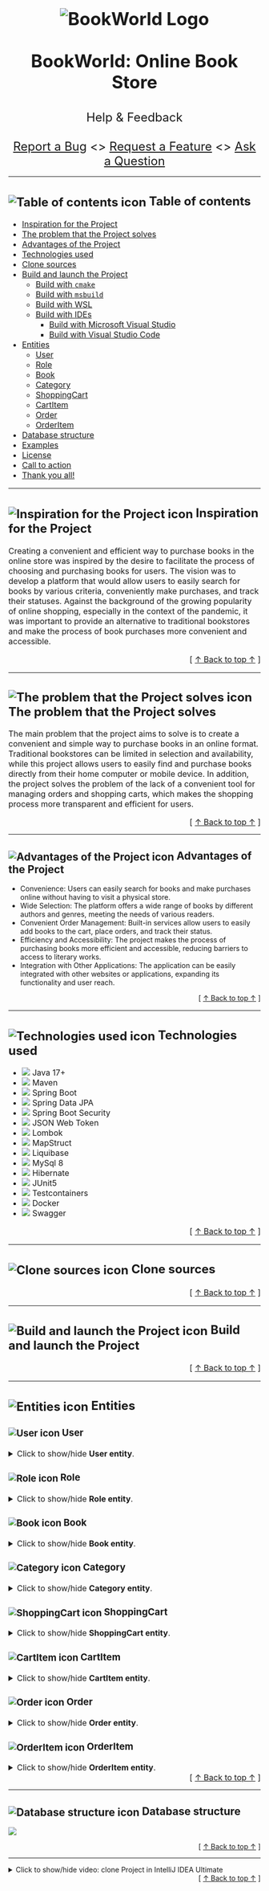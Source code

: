 <h1 style="text-align: center; font-size: 2.5em; font-weight: bold; margin-block-start: 1em; margin-block-end: 1em;">
<picture>
          <img src="images/online-book-store-picture.png" alt="BookWorld Logo">
</picture>
  <br /><br /><strong>BookWorld: Online Book Store</strong>
</h1>

<div style="text-align: center; font-size: 24px;">
  Help & Feedback
  <br />
  <br />
  <a href="https://github.com/IvanovYurii/online-book-store/issues/new?assignees=&labels=bug&template=01_BUG_REPORT.md&title=bug%3A+">Report a Bug</a>
  <>
  <a href="https://github.com/IvanovYurii/online-book-store/issues/new?assignees=&labels=enhancement&template=FEATURE_REQUEST.md&title=feat%3A+">Request a Feature</a>
  <>
  <a href="https://github.com/IvanovYurii/online-book-store/discussions">Ask a Question</a>
</div>
<div id="table-of-contents" style="font-size: 16px;">

---

## <picture><img alt="Table of contents icon" src="images/table-of-contents-icon.png" title="Table of contents" style="vertical-align: middle;"></picture> Table of contents
- [Inspiration for the Project](#inspiration-for-the-project)
- [The problem that the Project solves](#the-problem-that-the-project-solves)
- [Advantages of the Project](#advantages-of-the-project)
- [Technologies used](#technologies-used)
- [Clone sources](#clone-sources)
- [Build and launch the Project](#build-and-launch-the-project)
  - [Build with `cmake`](#build-with-cmake)
  - [Build with `msbuild`](#build-with-msbuild)
  - [Build with WSL](#build-with-wsl)
  - [Build with IDEs](#build-with-ides)
    - [Build with Microsoft Visual Studio](#build-with-microsoft-visual-studio)
    - [Build with Visual Studio Code](#build-with-visual-studio-code)
- [Entities](#entities)
  - [User](#user-entity)
  - [Role](#role-entity)
  - [Book](#book-entity)
  - [Category](#category-entity)
  - [ShoppingCart](#shopping-cart-entity)
  - [CartItem](#cart-item-entity)
  - [Order](#order-entity)
  - [OrderItem](#order-item-entity)
- [Database structure](#database-structure)
- [Examples](#examples)
- [License](#license)
- [Call to action](#call-to-action)
- [Thank you all!](#thank-you-all)
</div>
<div id="inspiration-for-the-project" style="font-size: 16px;">

---

## <picture><img alt="Inspiration for the Project icon" src="images/inspiration-for-the-project-icon.png" style="vertical-align: middle;"></picture> Inspiration for the Project
Creating a convenient and efficient way to purchase books in the online store was inspired by the desire to facilitate the process of choosing 
and purchasing books for users. The vision was to develop a platform that would allow users to easily search for books by various criteria, 
conveniently make purchases, and track their statuses. Against the background of the growing popularity of online shopping, especially in the 
context of the pandemic, it was important to provide an alternative to traditional bookstores and make the process of book purchases more 
convenient and accessible.
<div style="text-align: right">[ <a href="#table-of-contents">↑ Back to top ↑</a> ]</div>
</div>
<div id="the-problem-that-the-project-solves" style="font-size: 16px;">

---

## <picture><img alt="The problem that the Project solves icon" src="images/the-problem-that-the-project-solves-icon.png" style="vertical-align: middle;"></picture> The problem that the Project solves
The main problem that the project aims to solve is to create a convenient and simple way to purchase books in an online format. 
Traditional bookstores can be limited in selection and availability, while this project allows users to easily find and purchase books directly 
from their home computer or mobile device. In addition, the project solves the problem of the lack of a convenient tool for managing orders and 
shopping carts, which makes the shopping process more transparent and efficient for users.
<div style="text-align: right">[ <a href="#table-of-contents">↑ Back to top ↑</a> ]</div>
<div id="advantages-of-the-project" style="font-size: 16px;"></div>
</div>

---

## <picture><img alt="Advantages of the Project icon" src="images/advantages-of-the-project-icon.png" style="vertical-align: middle;"></picture> Advantages of the Project
* Convenience: Users can easily search for books and make purchases online without having to visit a physical store.
* Wide Selection: The platform offers a wide range of books by different authors and genres, meeting the needs of various readers.
* Convenient Order Management: Built-in services allow users to easily add books to the cart, place orders, and track their status.
* Efficiency and Accessibility: The project makes the process of purchasing books more efficient and accessible, reducing barriers to access to literary works.
* Integration with Other Applications: The application can be easily integrated with other websites or applications, expanding its functionality and user reach.
<div style="text-align: right">[ <a href="#table-of-contents">↑ Back to top ↑</a> ]</div>
<div id="technologies-used" style="font-size: 16px;">

---

## <picture><img alt="Technologies used icon" src="images/technologies-used-icon.png" style="vertical-align: middle;"></picture> Technologies used
* <picture><img src="images/java-icon.png"></picture> Java 17+
* <picture><img src="images/maven-icon.png"></picture> Maven
* <picture><img src="images/springboot-icon.png"></picture> Spring Boot
* <picture><img src="images/springdata-icon.png"></picture> Spring Data JPA
* <picture><img src="images/springsescurity-icon.png"></picture> Spring Boot Security
* <picture><img src="images/jwt-icon.png"></picture> JSON Web Token
* <picture><img src="images/lombok-icon.png"></picture> Lombok
* <picture><img src="images/mapstruct-icon.png"></picture> MapStruct
* <picture><img src="images/liquibase-icon.png"></picture> Liquibase
* <picture><img src="images/mysql-icon.png"></picture> MySql 8
* <picture><img src="images/hibernate-icon.png"></picture> Hibernate
* <picture><img src="images/junit-icon.png"></picture> JUnit5
* <picture><img src="images/testcontainers-icon.png"></picture> Testcontainers
* <picture><img src="images/docker-icon.png"></picture> Docker
* <picture><img src="images/swagger-icon.png"></picture> Swagger
<div style="text-align: right">[ <a href="#table-of-contents">↑ Back to top ↑</a> ]</div>
</div>
<div id="clone-sources" style="font-size: 16px;">

---

## <picture><img alt="Clone sources icon" src="images/clone-icon.png" style="vertical-align: middle;"></picture> Clone sources
<div style="text-align: right">[ <a href="#table-of-contents">↑ Back to top ↑</a> ]</div>
</div>
<div id="build-and-launch-the-project" style="font-size: 16px;">

---

## <picture><img alt="Build and launch the Project icon" src="images/build-and-launch-the-project-icon.png" style="vertical-align: middle;"></picture> Build and launch the Project
<div style="text-align: right">[ <a href="#table-of-contents">↑ Back to top ↑</a> ]</div>
</div>
<div id="entities" style="font-size: 16px;">

---

## <picture><img alt="Entities icon" src="images/entity-icon.png" style="vertical-align: middle;"></picture> Entities
<div id="user-entity"></div>

### <picture><img alt="User icon" src="images/user-icon.png" style="vertical-align: middle;"></picture> User
<details><summary title="Click to show/hide details">Click to show/hide <strong>User entity</strong>.</summary><br/>
<blockquote>
The user entity represents information about registered users who have their own shopping cart with which they can manipulate,
add and delete selected books and then proceed to the order processing stage.
</blockquote>
</details>
<div id="role-entity"></div>

### <picture><img alt="Role icon" src="images/role-icon.png" style="vertical-align: middle;"></picture> Role
<details><summary title="Click to show/hide details">Click to show/hide <strong>Role entity</strong>.</summary><br/>
<blockquote>
The role determines the user's level of access to the system. Each user is assigned a specific role. There are currently
two types of roles: USER and ADMINISTRATOR. The USER can view and edit their own orders and selected books, create orders,
and the ADMINISTRATOR has the ability to add, delete and update data.
</blockquote>
</details>
<div id="book-entity"></div>

### <picture><img alt="Book icon" src="images/book-icon.png" style="vertical-align: middle;"></picture> Book
<details><summary title="Click to show/hide details">Click to show/hide <strong>Book entity</strong>.</summary><br/>
<blockquote>
The purpose of the book is to provide a comprehensive description of the book available on the service.
</blockquote>
</details>
<div id="category-entity"></div>

### <picture><img alt="Category icon" src="images/category-icon.png" style="vertical-align: middle;"></picture> Category
<details><summary title="Click to show/hide details">Click to show/hide <strong>Category entity</strong>.</summary><br/>
<blockquote>
The core of the category enables you to classify books into different groups and enhances their searchability.
</blockquote>
</details>
<div id="shopping-cart-entity"></div>

### <picture><img alt="ShoppingCart icon" src="images/shopping-cart-icon.png" style="vertical-align: middle;"></picture> ShoppingCart
<details><summary title="Click to show/hide details">Click to show/hide <strong>ShoppingCart entity</strong>.</summary><br/>
<blockquote>
The ShoppingCart for a user is a space where the books the user has selected for purchase are kept.
</blockquote>
</details>
<div id="cart-item-entity"></div>

### <picture><img alt="CartItem icon" src="images/item-icon.png" style="vertical-align: middle;"></picture> CartItem
<details><summary title="Click to show/hide details">Click to show/hide <strong>CartItem entity</strong>.</summary><br/>
<blockquote>
A CartItem entity represents an individual item in the cart, containing specific information about a book.
</blockquote>
</details>
<div id="order-entity"></div>

### <picture><img alt="Order icon" src="images/order-icon.png" style="vertical-align: middle;"></picture> Order
<details><summary title="Click to show/hide details">Click to show/hide <strong>Order entity</strong>.</summary><br/>
<blockquote>
The Order entity represents details about a user's order, including the time and delivery address, and contains the order items.
</blockquote>
</details>
<div id="order-item-entity"></div>

### <picture><img alt="OrderItem icon" src="images/item-icon.png" style="vertical-align: middle;"></picture> OrderItem
<details><summary title="Click to show/hide details">Click to show/hide <strong>OrderItem entity</strong>.</summary><br/>
<blockquote>
An OrderItem entity represents information about a book and is included within the order.
</blockquote>
</details>
<div style="text-align: right">[ <a href="#table-of-contents">↑ Back to top ↑</a> ]</div>
</div>

---

<div id="database-structure"></div>

## <picture><img alt="Database structure icon" src="images/database-structure-icon.png" style="vertical-align: middle;"></picture> Database structure
  
<picture><img src="images/scheme-picture.png"></picture>
<div style="text-align: right">[ <a href="#table-of-contents">↑ Back to top ↑</a> ]</div>

---

<details>
  <summary>Click to show/hide video: clone Project in IntelliJ IDEA Ultimate</summary>

  [Clone Project in IntelliJ IDEA Ultimate](https://github.com/user-attachments/assets/75445a6d-c10e-4fb6-9254-3be1fcaf3e5f)

</details>
<div style="text-align: right">[ <a href="#table-of-contents">↑ Back to top ↑</a> ]</div>

